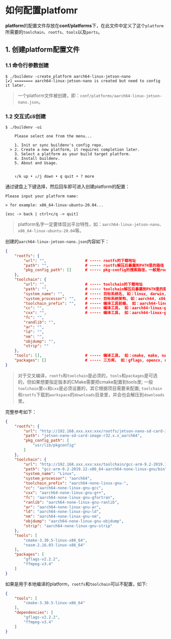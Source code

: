 # 如何配置platfomr

**platform**的配置文件存放在**conf/platforms**下，在此文件中定义了这个`platform`所需要的`toolchain`、`rootfs`、`tools`以及`ports`。

## 1. 创建platform配置文件

### 1.1 命令行参数创建

```shell
$ ./buildenv -create_platform aarch64-linux-jetson-nano
[✔] ======== aarch64-linux-jetson-nano is created but need to config it later.
```

>一个platform文件被创建，即：`conf/platforms/aarch64-linux-jetson-nano.json`。

### 1.2 交互式cli创建

```
$ ./buildenv -ui

    Please select one from the menu...                     
                                                           
    1. Init or sync buildenv's config repo.                
  > 2. Create a new platform, it requires completion later.
    3. Select a platform as your build target platform.    
    4. Install buildenv.                                   
    5. About and Usage.                                    
                                                           
                                                           
    ↑/k up • ↓/j down • q quit • ? more                    
```

通过键盘上下键选择，然后回车即可进入创建platform的配置：

```
Please input your platform name: 

> for example: x86_64-linux-ubuntu-20.04...                                                            

[esc -> back | ctrl+c/q -> quit]
```

>platform名字一定要体现出平台特性，如：`aarch64-linux-jetson-nano`、`x86_64-linux-ubuntu-20.04`等。

创建的`aarch64-linux-jetson-nano.json`内容如下：

```json
{
    "rootfs": {
        "url": "",                 # ----- rootfs的下载地址
        "path": "",                # ----- rootfs解压后暴露到PATH里的路径
        "pkg_config_path": []      # ----- pkg-config的搜索路径，一般是rootfs的usr/lib/pkgconfig
    },
    "toolchain": {
        "url": "",                 # ----- toolchain的下载地址
        "path": "",                # ----- toolchain解压后暴露到PATH里的路径
        "system_name": "",         # ----- 目标系统名, 如：linux, darwin, windows
        "system_processor": "",    # ----- 目标系统架构, 如：aarch64, x86_64, i386
        "toolchain_prefix": "",    # ----- 编译工具前缀， 如：aarch64-linux-gnu-
        "cc": "",                  # ----- 编译工具， 如：aarch64-linux-gnu-gcc
        "cxx": "",                 # ----- 编译工具， 如：aarch64-linux-gnu-g++
        "fc": "",
        "randlib": "",
        "ar": "",
        "ld": "",
        "nm": "",
        "objdump": "",
        "strip": ""
    },
    "tools": [],                   # ----- 编译工具， 如：cmake, make, nasm等
    "packages": []                 # ----- 三方库， 如：gflags, opencv, qt5, ffmpeg等
}
```

>对于交叉编译，`rootfs`和`toolchain`是必须的，`tools`和`packages`是可选的，但如果想要指定版本的CMake需要把cmake配置到tools里;
>一般`toolchain`里`cc`和`cxx`是必须设置的，其它根据项目需要来配置;
>`toolchain`和`rootfs`下载到`workspace`的`downloads`目录里，并会也会解压到`downloads`里。

完整参考如下：

```json
{
    "rootfs": {
        "url": "http://192.168.xxx.xxx:xxx/rootfs/jetson-nano-sd-card-image-r32.x.x_aarch64.tar.gz",
        "path": "jetson-nano-sd-card-image-r32.x.x_aarch64",
        "pkg_config_path": [
            "usr/lib/pkgconfig"
        ]
    },
    "toolchain": {
        "url": "http://192.168.xxx.xxx:xxx/toolchain/gcc-arm-9.2-2019.12-x86_64-aarch64-none-linux-gnu.tar.gz",
        "path": "gcc-arm-9.2-2019.12-x86_64-aarch64-none-linux-gnu/bin",
        "system_name": "Linux",
        "system_processor": "aarch64",
        "toolchain_prefix": "aarch64-none-linux-gnu-",
        "cc": "aarch64-none-linux-gnu-gcc",
        "cxx": "aarch64-none-linux-gnu-g++",
        "fc": "aarch64-none-linux-gnu-gfortran",
        "ranlib": "aarch64-none-linux-gnu-ranlib",
        "ar": "aarch64-none-linux-gnu-ar",
        "ld": "aarch64-none-linux-gnu-ld",
        "nm": "aarch64-none-linux-gnu-nm",
        "objdump": "aarch64-none-linux-gnu-objdump",
        "strip": "aarch64-none-linux-gnu-strip"
    },
    "tools": [
        "cmake-3.30.5-linux-x86_64",
        "nasm-2.16.03-linux-x86_64"
    ],
    "packages": [
        "gflags-v2.2.2",
        "ffmpeg-v3.4"
    ]
}
```

如果是用于本地编译的platform，`rootfs`和`toolchain`可以不配置，如下:

```json
{
    "tools": [
        "cmake-3.30.5-linux-x86_64"
    ],
    "dependencies": [
        "gflags-v2.2.2",
        "ffmpeg-v3.4"
    ]
}
```